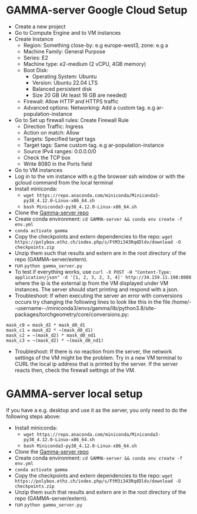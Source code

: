 # GAMMA-server Google Cloud Setup

- Create a new project
- Go to Compute Engine and to VM instances
- Create Instance
    - Region: Something close-by: e.g  europe-west3, zone: e.g a
    - Machine Family: General Purpose
    - Series: E2
    - Machine type: e2-medium (2 vCPU, 4GB memory)
    - Boot Disk:
        - Operating System: Ubuntu
        - Version: Ubuntu  22.04 LTS
        - Balanced persistent disk
        - Size 20 GB (At least 16 GB are needed)
    - Firewall: Allow HTTP and HTTPS traffic
    - Advanced options: Networking: Add a custom tag. e.g ar-population-instance
- Go to Set up firewall rules: Create Firewall Rule
    - Direction Traffic: Ingress
    - Action on match: Allow
    - Targets: Specified target tags
    - Target tags: Same custom tag. e.g ar-population-instance
    - Source IPv4 ranges: 0.0.0.0/0
    - Check the TCP box
    - Write 8080 in the Ports field
- Go to VM instances
- Log in to the vm instance with e.g the browser ssh window or with the gcloud command from the local terminal
- Install miniconda:
    - ```wget https://repo.anaconda.com/miniconda/Miniconda3-py38_4.12.0-Linux-x86_64.sh```
    - ```bash Miniconda3-py38_4.12.0-Linux-x86_64.sh```
- Clone the [Gamma-server repo](https://github.com/boelukas/GAMMA-server)
- Create conda environment: ```cd GAMMA-server && conda env create -f env.yml```
- ```conda activate gamma```
- Copy the checkpoints and extern dependencies to the repo: ```wget https://polybox.ethz.ch/index.php/s/FtM3i343RqdDldv/download -O checkpoints.zip```
- Unzip them such that results and extern are in the root directory of the repo (GAMMA-server/extern).
- run ```python gamma_server.py```
- To test if everything works, use ```curl -X POST -H "Content-Type: application/json" -d '[1, 2, 3, 2, 3, 4]' http://34.159.11.198:8080``` where the ip is the external ip from the VM displayed under VM instances. The server should start printing and respond with a json.
- Troubleshoot: If when executing the server an error with conversions occurs try changing the following lines to look like this in the file /home/--username--/miniconda3/envs/gamma/lib/python3.8/site-packages/torchgeometry/core/conversions.py:
```
mask_c0 = mask_d2 * mask_d0_d1
mask_c1 = mask_d2 * ~(mask_d0_d1)
mask_c2 = ~(mask_d2) * mask_d0_nd1
mask_c3 = ~(mask_d2) * ~(mask_d0_nd1)
```
- Troubleshoot: If there is no reaction from the server, the network settings of the VM might be the problem. Try in a new VM terminal to CURL the local ip address that is printed by the server. If the server reacts then, check the firewall settings of the VM.


# GAMMA-server local setup
If you have a e.g. desktop and use it as the server, you only need to do the following steps above:

- Install miniconda:
    - ```wget https://repo.anaconda.com/miniconda/Miniconda3-py38_4.12.0-Linux-x86_64.sh```
    - ```bash Miniconda3-py38_4.12.0-Linux-x86_64.sh```
- Clone the [Gamma-server repo](https://github.com/boelukas/GAMMA-server)
- Create conda environment: ```cd GAMMA-server && conda env create -f env.yml```
- ```conda activate gamma```
- Copy the checkpoints and extern dependencies to the repo: ```wget https://polybox.ethz.ch/index.php/s/FtM3i343RqdDldv/download -O checkpoints.zip```
- Unzip them such that results and extern are in the root directory of the repo (GAMMA-server/extern).
- run ```python gamma_server.py```



